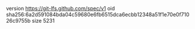 version https://git-lfs.github.com/spec/v1
oid sha256:6a2d591084bda04c59680e6fb6515dca6ecbb12348a51f1e70e0f71026c9755b
size 5231
